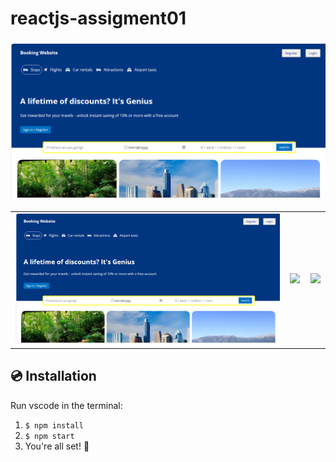 # reactjs-assigment01

<h3 align="center">
   <img src="demo/banner.PNG">
   <table>
      <tbody>
        <tr>
          <td align="center" valign="middle">
            <img src="demo/banner.PNG" />
          </td>
          <td align="center" valign="middle">
            <img src="public/readme/step2.png" />
          </td>
          <td align="center" valign="middle">
            <img src="public/readme/camera.png" />
          </td>
        </tr>
      </tbody>
    </table>
</h3>

<h2>💿 Installation</h2>

<p>Run vscode in the terminal:</p>

<ol>
  <li>
    <code>$ npm install</code>
  </li>
  <li>
    <code>$ npm start</code>
  </li>
  <li>You're all set! 🎉</li>
</ol>
